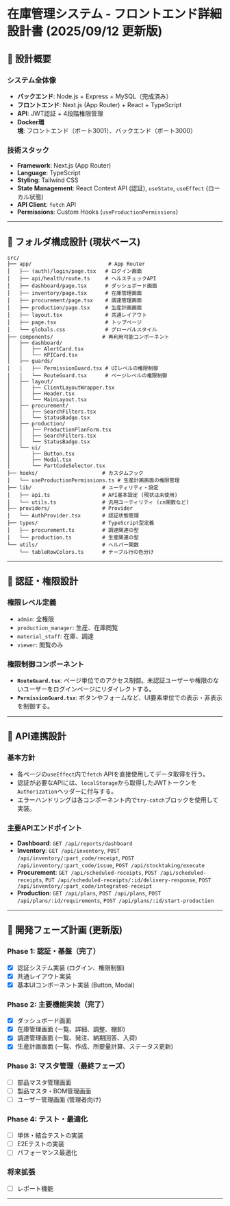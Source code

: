 # 在庫管理システム - フロントエンド詳細設計書 (2025/09/12 更新版)

## 🎯 設計概要

### システム全体像
- **バックエンド**: Node.js + Express + MySQL（完成済み）
- **フロントエンド**: Next.js (App Router) + React + TypeScript
- **API**: JWT認証 + 4段階権限管理
- **Docker環境**: フロントエンド（ポート3001）、バックエンド（ポート3000）

### 技術スタック
- **Framework**: Next.js (App Router)
- **Language**: TypeScript
- **Styling**: Tailwind CSS
- **State Management**: React Context API (認証), `useState`, `useEffect` (ローカル状態)
- **API Client**: `fetch` API
- **Permissions**: Custom Hooks (`useProductionPermissions`)

---

## 📂 フォルダ構成設計 (現状ベース)

```
src/
├── app/                         # App Router
│   ├── (auth)/login/page.tsx   # ログイン画面
│   ├── api/health/route.ts     # ヘルスチェックAPI
│   ├── dashboard/page.tsx      # ダッシュボード画面
│   ├── inventory/page.tsx      # 在庫管理画面
│   ├── procurement/page.tsx    # 調達管理画面
│   ├── production/page.tsx     # 生産計画画面
│   ├── layout.tsx              # 共通レイアウト
│   ├── page.tsx                # トップページ
│   └── globals.css             # グローバルスタイル
├── components/                # 再利用可能コンポーネント
│   ├── dashboard/
│   │   ├── AlertCard.tsx
│   │   └── KPICard.tsx
│   ├── guards/
│   │   ├── PermissionGuard.tsx # UIレベルの権限制御
│   │   └── RouteGuard.tsx      # ページレベルの権限制御
│   ├── layout/
│   │   ├── ClientLayoutWrapper.tsx
│   │   ├── Header.tsx
│   │   └── MainLayout.tsx
│   ├── procurement/
│   │   ├── SearchFilters.tsx
│   │   └── StatusBadge.tsx
│   ├── production/
│   │   ├── ProductionPlanForm.tsx
│   │   ├── SearchFilters.tsx
│   │   └── StatusBadge.tsx
│   └── ui/
│       ├── Button.tsx
│       ├── Modal.tsx
│       └── PartCodeSelector.tsx
├── hooks/                     # カスタムフック
│   └── useProductionPermissions.ts # 生産計画画面の権限管理
├── lib/                       # ユーティリティ・設定
│   ├── api.ts                 # API基本設定 (現状は未使用)
│   └── utils.ts               # 汎用ユーティリティ (cn関数など)
├── providers/                 # Provider
│   └── AuthProvider.tsx       # 認証状態管理
├── types/                     # TypeScript型定義
│   ├── procurement.ts         # 調達関連の型
│   └── production.ts          # 生産関連の型
└── utils/                     # ヘルパー関数
    └── tableRowColors.ts      # テーブル行の色分け
```

---

## 🔐 認証・権限設計

### 権限レベル定義
- `admin`: 全権限
- `production_manager`: 生産、在庫閲覧
- `material_staff`: 在庫、調達
- `viewer`: 閲覧のみ

### 権限制御コンポーネント
- **`RouteGuard.tsx`**: ページ単位でのアクセス制御。未認証ユーザーや権限のないユーザーをログインページにリダイレクトする。
- **`PermissionGuard.tsx`**: ボタンやフォームなど、UI要素単位での表示・非表示を制御する。

---

## 📡 API連携設計

### 基本方針
- 各ページの`useEffect`内で`fetch` APIを直接使用してデータ取得を行う。
- 認証が必要なAPIには、`localStorage`から取得したJWTトークンを`Authorization`ヘッダーに付与する。
- エラーハンドリングは各コンポーネント内で`try-catch`ブロックを使用して実装。

### 主要APIエンドポイント
- **Dashboard**: `GET /api/reports/dashboard`
- **Inventory**: `GET /api/inventory`, `POST /api/inventory/:part_code/receipt`, `POST /api/inventory/:part_code/issue`, `POST /api/stocktaking/execute`
- **Procurement**: `GET /api/scheduled-receipts`, `POST /api/scheduled-receipts`, `PUT /api/scheduled-receipts/:id/delivery-response`, `POST /api/inventory/:part_code/integrated-receipt`
- **Production**: `GET /api/plans`, `POST /api/plans`, `POST /api/plans/:id/requirements`, `POST /api/plans/:id/start-production`

---

## 🚀 開発フェーズ計画 (更新版)

### Phase 1: 認証・基盤（完了）
- [x] 認証システム実装 (ログイン、権限制御)
- [x] 共通レイアウト実装
- [x] 基本UIコンポーネント実装 (Button, Modal)

### Phase 2: 主要機能実装（完了）
- [x] ダッシュボード画面
- [x] 在庫管理画面 (一覧、詳細、調整、棚卸)
- [x] 調達管理画面 (一覧、発注、納期回答、入荷)
- [x] 生産計画画面 (一覧、作成、所要量計算、ステータス更新)

### Phase 3: マスタ管理（最終フェーズ）
- [ ] 部品マスタ管理画面
- [ ] 製品マスタ・BOM管理画面
- [ ] ユーザー管理画面 (管理者向け)

### Phase 4: テスト・最適化
- [ ] 単体・結合テストの実装
- [ ] E2Eテストの実装
- [ ] パフォーマンス最適化

### 将来拡張
- [ ] レポート機能

---